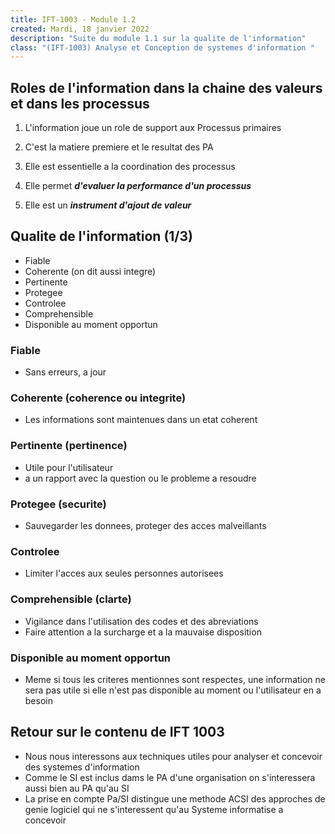```yaml
---
title: IFT-1003 - Module 1.2
created: Mardi, 18 janvier 2022
description: "Suite du module 1.1 sur la qualite de l'information"
class: "(IFT-1003) Analyse et Conception de systemes d'information "
---
```


## Roles de l'information dans la chaine des valeurs et dans les processus

1. L'information joue un role de support aux Processus primaires

2. C'est la matiere premiere et le resultat des PA

3. Elle est essentielle a la coordination des processus

4. Elle permet **_d'evaluer la performance d'un processus_**

5. Elle est un **_instrument d'ajout de valeur_**

## Qualite de l'information (1/3)

-   Fiable
-   Coherente (on dit aussi integre)
-   Pertinente
-   Protegee
-   Controlee
-   Comprehensible
-   Disponible au moment opportun

### Fiable

-   Sans erreurs, a jour

### Coherente (coherence ou integrite)

-   Les informations sont maintenues dans un etat coherent

### Pertinente (pertinence)

-   Utile pour l'utilisateur
-   a un rapport avec la question ou le probleme a resoudre

### Protegee (securite)

-   Sauvegarder les donnees, proteger des acces malveillants

### Controlee

-   Limiter l'acces aux seules personnes autorisees

### Comprehensible (clarte)

-   Vigilance dans l'utilisation des codes et des abreviations
-   Faire attention a la surcharge et a la mauvaise disposition

### Disponible au moment opportun

-   Meme si tous les criteres mentionnes sont respectes, une information ne sera pas utile si elle n'est pas disponible au moment ou l'utilisateur en a besoin

## Retour sur le contenu de IFT 1003

-   Nous nous interessons aux techniques utiles pour analyser et concevoir des systemes d'information
-   Comme le SI est inclus dams le PA d'une organisation on s'interessera aussi bien au PA qu'au SI
-   La prise en compte Pa/SI distingue une methode ACSI des approches de genie logiciel qui ne s'interessent qu'au Systeme informatise a concevoir
